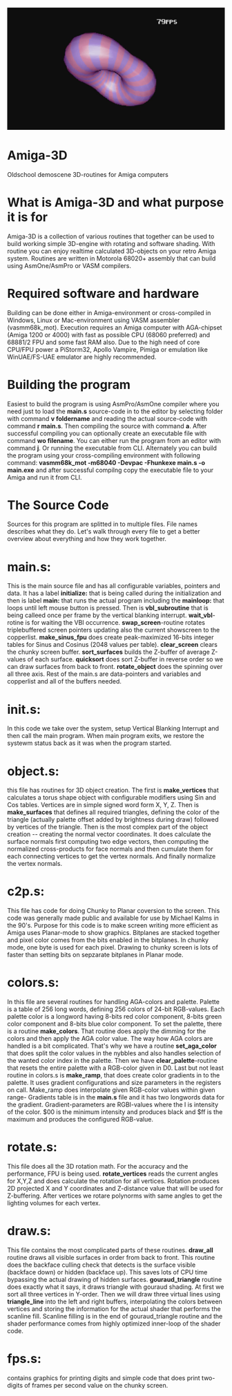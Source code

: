 ![alt text](image.png)

# Amiga-3D
Oldschool demoscene 3D-routines for Amiga computers

# What is Amiga-3D and what purpose it is for
Amiga-3D is a collection of various routines that together can be used to build working simple 3D-engine with rotating and software shading. With routine you can enjoy realtime calculated 3D-objects on your retro Amiga system.
Routines are written in Motorola 68020+ assembly that can build using AsmOne/AsmPro or VASM compilers.

# Required software and hardware
Building can be done either in Amiga-environment or cross-compiled in Windows, Linux or Mac-environment using VASM assembler (vasmm68k_mot).
Execution requires an Amiga computer with AGA-chipset (Amiga 1200 or 4000) with fast as possible CPU (68060 preferred) and 68881/2 FPU and some fast RAM also. Due to the high need of core CPU/FPU power a PiStorm32, Apollo Vampire, Pimiga or emulation like WinUAE/FS-UAE emulator are highly recommended.

# Building the program
Easiest to build the program is using AsmPro/AsmOne compiler where you need just to load the **main.s** source-code in to the editor by selecting folder with command **v foldername** and reading the actual source-code with command **r main.s**. Then compiling the source with command **a**. After successful compiling you can optionally create an executable file with command **wo filename**. You can either run the program from an editor with command **j**. Or running the executable from CLI.
Alternately you can build the program using your cross-compiling environment with following command:
**vasmm68k_mot -m68040 -Devpac -Fhunkexe main.s -o main.exe**
and after successful compilng copy the executable file to your Amiga and run it from CLI.

# The Source Code
Sources for this program are splitted in to multiple files. File names describes what they do.
Let's walk through every file to get a better overview about everything and how they work together.

# main.s:
This is the main source file and has all configurable variables, pointers and data. It has a label **initialize:** that is being called during the initialization and then is label **main:** that runs the actual program including the **mainloop:** that loops until left mouse button is pressed. Then is **vbl_subroutine** that is being calleed once per frame by the vertical blanking interrupt. **wait_vbl**-rotine is for waiting the VBI occurrence. **swap_screen**-routine rotates triplebuffered screen pointers updating also the current showscreen to the copperlist. **make_sinus_fpu** does create peak-maximized 16-bits integer tables for Sinus and Cosinus (2048 values per table). **clear_screen** clears the chunky screen buffer. **sort_surfaces** builds the Z-buffer of average Z-values of each surface. **quicksort** does sort Z-buffer in reverse order so we can draw surfaces from back to front. **rotate_object** does the spinning over all three axis. Rest of the main.s are data-pointers and variables and copperlist and all of the buffers needed.
# init.s:
In this code we take over the system, setup Vertical Blanking Interrupt and then call the main program. When main program exits, we restore the systewm status back as it was when the program started.
# object.s:
this file has routines for 3D object creation. The first is **make_vertices** that calculates a torus shape object with configurable modifiers
using Sin and Cos tables. Vertices are in simple signed word form X, Y, Z. Then is **make_surfaces** that defines all required triangles, defining the color of the triangle (actually palette offset added by brightness during draw) followed by vertices of the triangle. Then is the most complex part of the object creation -- creating the normal vector coordinates. It does calculate the surface normals first computing two edge vectors, then computing the normalized cross-products for face normals and then cumulate them for each connecting vertices to get the vertex normals. And finally normalize the vertex normals.
# c2p.s:
This file has code for doing Chunky to Planar coversion to the screen. This code was generally made public and available for use by Michael Kalms in the 90's. Purpose for this code is to make screen writing more efficient as Amiga uses Planar-mode to show graphics. Bitplanes are stacked together and pixel color comes from the bits enabled in the bitplanes. In chunky mode, one byte is used for each pixel. Drawing to chunky screen is lots of faster than setting bits on sepzarate bitplanes in Planar mode.
# colors.s:
In this file are several routines for handling AGA-colors and palette. Palette is a table of 256 long words, defining 256 colors of 24-bit RGB-values. Each palette color is a longword having 8-bits red color component, 8-bits green color component and 8-bits blue color component. To set the palette, there is a routine **make_colors**. That routine does apply the dimming for the colors and then apply the AGA color value. The way how AGA colors are handled is a bit complicated. That's why we have a routine **set_aga_color** that does split the color values in the nybbles and also handles selection of the wanted color index in the palette. Then we have **clear_palette**-routine that resets the entire palette with a RGB-color given in D0. Last but not least routine in colors.s is **make_ramp**, that does create color gradients in to the palette. It uses gradient configurations and size parameters in the registers on call. Make_ramp does interpolate given RGB-color values within given range- Gradients table is in the **main.s** file and it has two longwords data for the gradient. Gradient-parameters are RGBI-values where the I is intensity of the color. $00 is the minimum intensity and produces black and $ff is the maximum and produces the configured RGB-value.
# rotate.s:
This file does all the 3D rotation math. For the accuracy and the performance, FPU is being used. **rotate_vertices** reads the current angles for X,Y,Z and does calculate the rotation for all vertices. Rotation produces 2D projected X and Y coordinates and Z-distance value that will be used for Z-buffering. After vertices we rotare polynorms with same angles to get the lighting volumes for each vertex.
# draw.s:
This file contains the most complicated parts of these routines. **draw_all** routine draws all visible surfaces in order from back to front. This routine does the backface culling check that detects is the surface visible (backface down) or hidden (backface up). This saves lots of CPU time bypassing the actual drawing of hidden surfaces. **gouraud_triangle** routine does exactly what it says, it draws triangle with gouraud shading. At first we sort all three vertices in Y-order. Then we will draw three virtual lines using **triangle_line** into the left and right buffers, interpolating the colors between vertices and storing the information for the actual shader that performs the scanline fill. Scanline filling is in the end of gouraud_triangle routine and the shader performance comes from highly optimized inner-loop of the shader code.
# fps.s:
contains graphics for printing digits and simple code that does print two-digits of frames per second value on the chunky screen.
